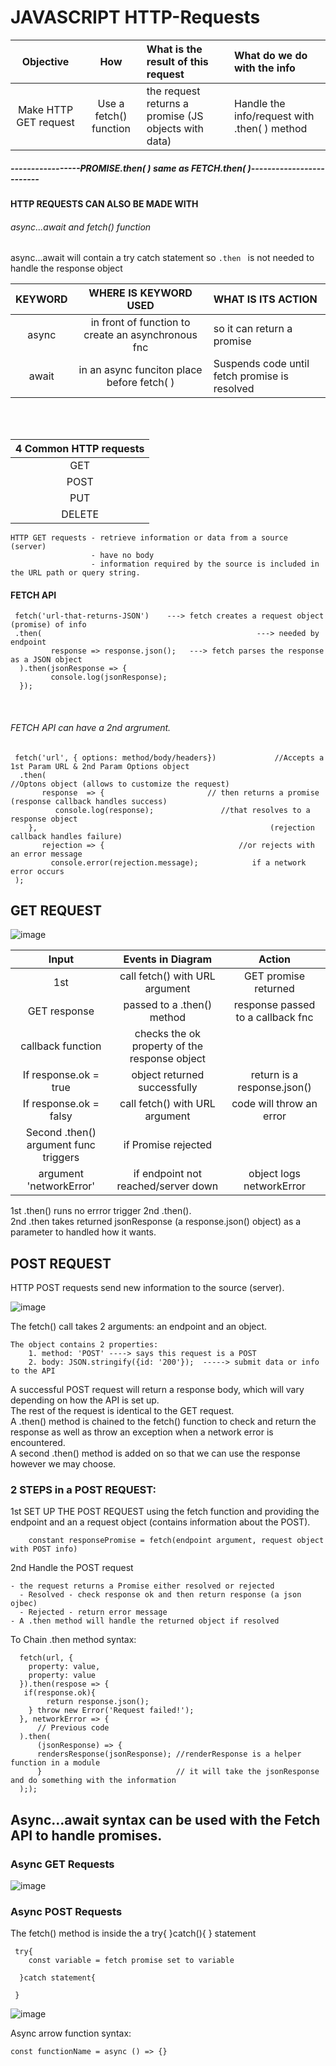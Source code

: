 # JAVASCRIPT HTTP-Requests

|Objective | How | What is the result of this request | What do we do with the info |
|:----------:|:----------:|:----------|:----------|
|Make HTTP GET request | Use a fetch() function | the request returns a promise (JS objects with data) | Handle the info/request with .then( ) method |

##### *****-----------------PROMISE.then( ) same as FETCH.then( )-------------------------*****

#### HTTP REQUESTS CAN ALSO BE MADE WITH
###### async...await and fetch() function <br>
async...await will contain a try catch statement so `.then ` is not needed to handle the response object <br>

|KEYWORD | WHERE IS KEYWORD USED | WHAT IS ITS ACTION |
|:----------:|:----------:|:----------|
|async | in front of function to create an asynchronous fnc | so it can return a promise |
|await | in an async funciton place before fetch( ) | Suspends code until fetch promise is resolved |
<br>
<br>
 
|4 Common HTTP requests |
|:----------:|
  |GET|
 | POST|
 | PUT|
  |DELETE|
  
    HTTP GET requests - retrieve information or data from a source (server)
                      - have no body
                      - information required by the source is included in the URL path or query string.
    
#### FETCH API 

     fetch('url-that-returns-JSON')    ---> fetch creates a request object (promise) of info
     .then(                                                ---> needed by endpoint
             response => response.json();   ---> fetch parses the response as a JSON object
      ).then(jsonResponse => {
             console.log(jsonResponse);
      });
      
<br>

###### FETCH API can have a 2nd argrument. <br>

     fetch('url', { options: method/body/headers})             //Accepts a 1st Param URL & 2nd Param Options object 
      .then(                                                              //Optons object (allows to customize the request)
           response  => {                       // then returns a promise (response callback handles success)
              console.log(response);               //that resolves to a response object 
        },                                                    (rejection callback handles failure)
           rejection => {                              //or rejects with an error message 
             console.error(rejection.message);            if a network error occurs
     );


## GET REQUEST

![image](https://github.com/nafizjiwa/JAVASCRIPT-Fetch-Requests/assets/56348190/a3881c0d-9916-4106-ad0e-91d7b29d53ad)


| Input | Events in Diagram  | Action |
|:----------:|:----------:|:----------:|
|1st | call fetch() with URL argument | GET promise returned|
|GET response| passed to a .then() method | response passed to a callback fnc|
|callback function | checks the ok property of the response object |
| If response.ok = true | object returned successfully | return is a response.json() |
| If response.ok = falsy | call fetch() with URL argument | code will throw an error|
| Second .then() argument func triggers | if Promise rejected ||
| argument 'networkError' | if endpoint not reached/server down | object logs networkError|


1st .then() runs no errror trigger 2nd .then(). <br>
2nd .then takes returned jsonResponse (a response.json() object) as a parameter to handled how it wants.<br>

## POST REQUEST
HTTP POST requests send new information to the source (server).

![image](https://github.com/nafizjiwa/JAVASCRIPT-Fetch-Requests/assets/56348190/efd42bc3-1032-4662-8c02-d253cee435d0)

The fetch() call takes 2 arguments: an endpoint and an object. <BR>

    The object contains 2 properties: 
        1. method: 'POST' ----> says this request is a POST
        2. body: JSON.stringify({id: '200'});  -----> submit data or info to the API

A successful POST request will return a response body, which will vary depending on how the API is set up.<BR>
The rest of the request is identical to the GET request. <BR>
A .then() method is chained to the fetch() function to check and return the response as well as throw an exception when a network error is encountered. <BR>
A second .then() method is added on so that we can use the response however we may choose. <BR>

### 2 STEPS in a POST REQUEST:
1st SET UP THE POST REQUEST using the fetch function and providing the endpoint and an a request object (contains information about the POST).<br>

        constant responsePromise = fetch(endpoint argument, request object with POST info) 
        
2nd Handle the POST request

    - the request returns a Promise either resolved or rejected
      - Resolved - check response ok and then return response (a json ojbec)
      - Rejected - return error message
    - A .then method will handle the returned object if resolved
To Chain .then method syntax:

      fetch(url, {
        property: value, 
        property: value
      }).then(respose => {
       if(response.ok){
            return response.json();
        } throw new Error('Request failed!');
      }, networkError => {
          // Previous code
      ).then(
          (jsonResponse) => {
          rendersResponse(jsonResponse); //renderResponse is a helper function in a module  
          }                              // it will take the jsonResponse and do something with the information 
      ););


## Async…await syntax can be used with the Fetch API to handle promises.
### Async GET Requests

![image](https://github.com/nafizjiwa/JAVASCRIPT-HTTP-Requests/assets/56348190/c4f343a9-bd81-4593-8b6a-dbd57b24a266)

### Async POST Requests
The fetch() method is inside the a try{ }catch(){ } statement

     try{
        const variable = fetch promise set to variable
        
      }catch statement{
     
     }
![image](https://github.com/nafizjiwa/JAVASCRIPT-HTTP-Requests/assets/56348190/0aeb4a5a-4a77-4660-acff-66f4b630b174)

Async arrow function syntax:

    const functionName = async () => {}






      
